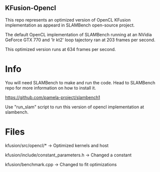 ## KFusion-Opencl
This repo represents an optimized version of OpenCL KFusion implementation as appeard in SLAMBench open-source project.

The default OpenCL implementation of SLAMBench running at an NVidia GeForce GTX 770 and 'lr kt2' loop tajectory ran at 203 frames per second. 

This optimized version runs at 634 frames per second. 

# Info
You will need SLAMBench to make and run the code. Head to SLAMBench repo for more information on how to install it. 

https://github.com/pamela-project/slambench1

Use "run_slam" script to run this version of opencl implementation at slambench.

# Files
kfusion/src/opencl/* -> Optimized kernels and host

kfusion/include/constant_parameters.h -> Changed a constant

kfusion/benchmark.cpp -> Changed to fit optimizations


